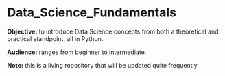 # Data_Science_Fundamentals

**Objective:** to introduce Data Science concepts from both a theoretical and practical standpoint, all in Python.

**Audience:** ranges from beginner to intermediate.

**Note:** this is a living repository that will be updated quite frequently.
